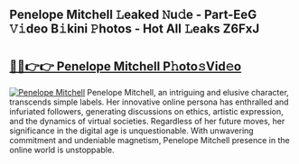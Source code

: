## Penelope Mitchell 𝙻eaked 𝙽u𝚍e - Part-EeG 𝚅𝚒deo B𝚒kini 𝙿hotos - Hot All 𝙻eaks Z6FxJ

# <h2><a href="http://ld4100.urlbe.top/?page=Penelope+Mitchell">🔗🔗👉👉 Penelope Mitchell P𝚑oto𝚜Vid𝚎o</a></h2>

[![Penelope Mitchell](https://i.imgur.com/eBuTRDB.gif)](http://ld4100.urlbe.top/?page=Penelope+Mitchell)
Penelope Mitchell, an intriguing and elusive character, transcends simple labels. Her innovative online persona has enthralled and infuriated followers, generating discussions on ethics, artistic expression, and the dynamics of virtual societies. Regardless of her future moves, her significance in the digital age is unquestionable. With unwavering commitment and undeniable magnetism, Penelope Mitchell presence in the online world is unstoppable.
